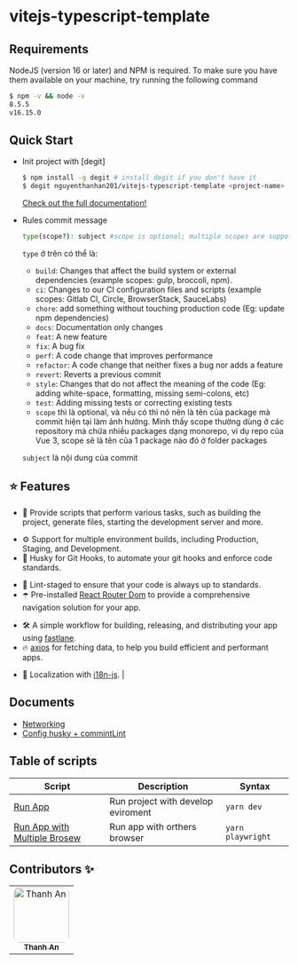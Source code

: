 # vitejs-typescript-template

## Requirements

NodeJS (version 16 or later) and NPM is required.
To make sure you have them available on your machine, try running the following command

```sh
$ npm -v && node -v
8.5.5
v16.15.0
```

## Quick Start

- Init project with [degit]

  ```sh
  $ npm install -g degit # install degit if you don't have it
  $ degit nguyenthanhan201/vitejs-typescript-template <project-name>
  ```

  [Check out the full documentation!](#documents)

- Rules commit message

  ```sh
  type(scope?): subject #scope is optional; multiple scopes are supported (current delimiter options: "/", "\" and ",")
  ```

  `type` ở trên có thể là:

  - `build`: Changes that affect the build system or external dependencies (example scopes: gulp, broccoli, npm).
  - `ci`: Changes to our CI configuration files and scripts (example scopes: Gitlab CI, Circle, BrowserStack, SauceLabs)
  - `chore`: add something without touching production code (Eg: update npm dependencies)
  - `docs`: Documentation only changes
  - `feat`: A new feature
  - `fix`: A bug fix
  - `perf`: A code change that improves performance
  - `refactor`: A code change that neither fixes a bug nor adds a feature
  - `revert`: Reverts a previous commit
  - `style`: Changes that do not affect the meaning of the code (Eg: adding white-space, formatting, missing semi-colons, etc)
  - `test`: Adding missing tests or correcting existing tests
  - `scope` thì là optional, và nếu có thì nó nên là tên của package mà commit hiện tại làm ảnh hưởng. Mình thấy scope thường dùng ở các repository mà chứa nhiều packages dạng monorepo, ví dụ repo của Vue 3, scope sẽ là tên của 1 package nào đó ở folder packages

  `subject` là nội dung của commit

## ⭐ Features

- 🎉 Provide scripts that perform various tasks, such as building the project, generate files, starting the development server and more.
<!-- - 💅 Integrate in-app debug menu that help you to get the information of device, environment, bundleId, version,... and also allow you to change environment directly in your app. -->
- ⚙️ Support for multiple environment builds, including Production, Staging, and Development.
- 🦊 Husky for Git Hooks, to automate your git hooks and enforce code standards.
<!-- - 💡 State management with [Redux Toolkit](https://redux-toolkit.js.org) along with [Redux Saga](https://redux-saga.js.org). -->
- 🚫 Lint-staged to ensure that your code is always up to standards.
- ☂️ Pre-installed [React Router Dom](https://reactnavigation.org) to provide a comprehensive navigation solution for your app.
<!-- - 💫 [@react-native-async-storage/async-storage](https://github.com/react-native-async-storage/async-storage) as a storage solution to save sensitive data. -->
- 🛠 A simple workflow for building, releasing, and distributing your app using [fastlane](https://fastlane.tools).
- 🔥 [axios](https://github.com/axios/axios) for fetching data, to help you build efficient and performant apps.
<!-- - 🧵 [CodePush](https://github.com/microsoft/react-native-code-push) to deploy mobile app updates directly to their users’ devices. -->
- 🎯 Localization with [i18n-js](https://github.com/fnando/i18n). |

## Documents

- [Networking](docs/networking.md)
- [Config husky + commintLint](https://viblo.asia/p/nang-cao-chat-luong-code-va-hieu-qua-lam-viec-nhom-voi-husky-lint-staged-commitlint-4dbZNnMnZYM)

## Table of scripts

| Script                                                      | Description                        | Syntax            |
| ----------------------------------------------------------- | ---------------------------------- | ----------------- |
| [Run App](template/scripts/genimg.js)                       | Run project with develop eviroment | `yarn dev`        |
| [Run App with Multiple Brosew](template/scripts/run-app.sh) | Run app with orthers browser       | `yarn playwright` |

## Contributors ✨

<table>
  <tr>
    <td align="center"><a href="https://github.com/nguyenthanhan201/"><img src="https://avatars.githubusercontent.com/u/80932055?v=4" width="100px;" alt="Thanh An" style="border-radius: 10%;"/><br /><sub><b>Thanh An</b></sub></a><br /></td>
  </tr>
</table>
